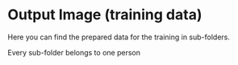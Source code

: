 # Output Image (training data)

Here you can find the prepared data for the training in sub-folders.

Every sub-folder belongs to one person
